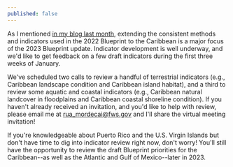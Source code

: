 ```yaml
---
published: false
---
```

As I mentioned [in my blog last month](https://secassoutheast.org/2022/11/15/The-plan-for-the-2023-Southeast-Conservation-Blueprint.html), extending the consistent methods and indicators used in the 2022 Blueprint to the Caribbean is a major focus of the 2023 Blueprint update. Indicator development is well underway, and we'd like to get feedback on a few draft indicators during the first three weeks of January.

We've scheduled two calls to review a handful of terrestrial indicators (e.g., Caribbean landscape condition and Caribbean island habitat), and a third to review some aquatic and coastal indicators (e.g., Caribbean natural landcover in floodplains and Caribbean coastal shoreline condition). If you haven't already received an invitation, and you'd like to help with review, please email me at rua_mordecai@fws.gov and I'll share the virtual meeting invitation!

If you're knowledgeable about Puerto Rico and the U.S. Virgin Islands but don't have time to dig into indicator review right now, don't worry! You'll still have the opportunity to review the draft Blueprint priorities for the Caribbean--as well as the Atlantic and Gulf of Mexico--later in 2023.